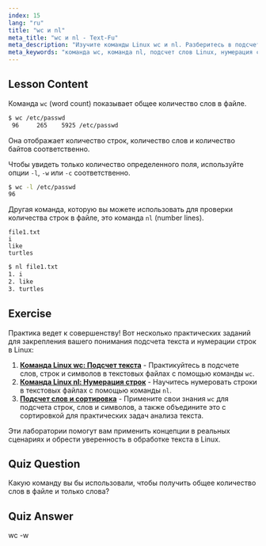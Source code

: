```yaml
---
index: 15
lang: "ru"
title: "wc и nl"
meta_title: "wc и nl - Text-Fu"
meta_description: "Изучите команды Linux wc и nl. Разберитесь в подсчете слов, нумерации строк и анализе файлов. Улучшите свои навыки работы с командной строкой Linux уже сегодня!"
meta_keywords: "команда wc, команда nl, подсчет слов Linux, нумерация строк Linux, анализ файлов, учебник Linux, Linux для начинающих, руководство Linux"
---
```


## Lesson Content

Команда `wc` (word count) показывает общее количество слов в файле.

```bash
$ wc /etc/passwd
 96     265    5925 /etc/passwd
```

Она отображает количество строк, количество слов и количество байтов соответственно.

Чтобы увидеть только количество определенного поля, используйте опции `-l`, `-w` или `-c` соответственно.

```bash
$ wc -l /etc/passwd
96
```

Другая команда, которую вы можете использовать для проверки количества строк в файле, это команда `nl` (number lines).

```plaintext
file1.txt
i
like
turtles
```

```bash
$ nl file1.txt
1. i
2. like
3. turtles
```

## Exercise

Практика ведет к совершенству! Вот несколько практических заданий для закрепления вашего понимания подсчета текста и нумерации строк в Linux:

1. **[Команда Linux wc: Подсчет текста](https://labex.io/ru/labs/linux-linux-wc-command-text-counting-219200)** - Практикуйтесь в подсчете слов, строк и символов в текстовых файлах с помощью команды `wc`.
2. **[Команда Linux nl: Нумерация строк](https://labex.io/ru/labs/linux-linux-nl-command-line-numbering-210988)** - Научитесь нумеровать строки в текстовых файлах с помощью команды `nl`.
3. **[Подсчет слов и сортировка](https://labex.io/ru/labs/linux-word-count-and-sorting-388125)** - Примените свои знания `wc` для подсчета строк, слов и символов, а также объедините это с сортировкой для практических задач анализа текста.

Эти лаборатории помогут вам применить концепции в реальных сценариях и обрести уверенность в обработке текста в Linux.

## Quiz Question

Какую команду вы бы использовали, чтобы получить общее количество слов в файле и только слова?

## Quiz Answer

wc -w
